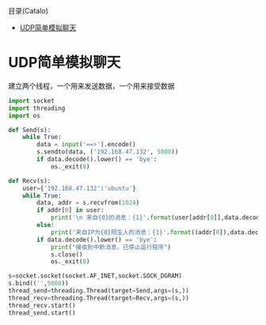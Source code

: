 <!--961032830987546d0e6d54829fc886f6-->

目录(Catalo)

* [UDP简单模拟聊天](#UDP简单模拟聊天)

<!--a46263f7a69f33f39fc26f907cdb773a-->
# UDP简单模拟聊天

建立两个线程，一个用来发送数据，一个用来接受数据

```python
import socket
import threading
import os

def Send(s):
    while True:
        data = input('==>').encode()
        s.sendto(data, ('192.168.47.132', 5000))
        if data.decode().lower() == 'bye':
            os._exit(0)

def Recv(s):
    user={'192.168.47.132':'ubuntu'}
    while True:
        data, addr = s.recvfrom(1024)
        if addr[0] in user:
            print('\n 来自{0}的消息：{1}'.format(user[addr[0]],data.decode()))
        else:
            print('来自IP为{0}陌生人的消息：{1}'.format((addr[0]),data.decode()))
        if data.decode().lower() == 'bye':
            print("接收到中断消息，已停止运行程序")
            s.close()
            os._exit(0)

s=socket.socket(socket.AF_INET,socket.SOCK_DGRAM)
s.bind(('',5000))
thread_send=threading.Thread(target=Send,args=(s,))
thread_recv=threading.Thread(target=Recv,args=(s,))
thread_recv.start()
thread_send.start()

```
